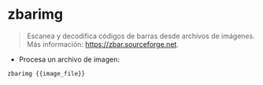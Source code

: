# zbarimg

> Escanea y decodifica códigos de barras desde archivos de imágenes.
> Más información: <https://zbar.sourceforge.net>.

- Procesa un archivo de imagen:

`zbarimg {{image_file}}`
